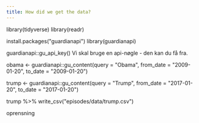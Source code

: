 ```yaml
---
title: How did we get the data?
---
```


library(tidyverse)
library(readr)

install.packages("guardianapi")
library(guardianapi)

guardianapi::gu_api_key()
Vi skal bruge en api-nøgle - den kan du få fra.


obama <- guardianapi::gu_content(query = "Obama", from_date = "2009-01-20", to_date = "2009-01-20")

trump <- guardianapi::gu_content(query = "Trump", from_date = "2017-01-20", to_date = "2017-01-20")

trump %>% write_csv("episodes/data/trump.csv")

oprensning